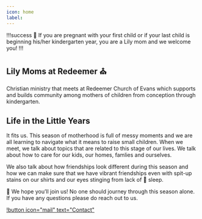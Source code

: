 ```yaml
---
icon: home
label: 
---
```


!!!success
🤰 If you are pregnant with your first child or if your last child is beginning his/her kindergarten year, you are a Lily mom and we welcome you!
!!!

## Lily Moms at Redeemer ⛪

Christian ministry that meets at Redeemer Church of Evans which supports and builds community among mothers of children from conception through kindergarten.

## Life in the Little Years

It fits us. This season of motherhood is full of messy moments and we are all learning to navigate what it means to raise small children. When we meet, we talk about topics that are related to this stage of our lives. We talk about how to care for our kids, our homes, famlies and ourselves.

We also talk about how friendships look different during this season and how we can make sure that we have vibrant friendships even with spit-up stains on our shirts and our eyes stinging from lack of 🥱 sleep.

💖 We hope you’ll join us! No one should journey through this season alone. If you have any questions please do reach out to us.

[!button icon="mail" text="Contact"](contact.md)


